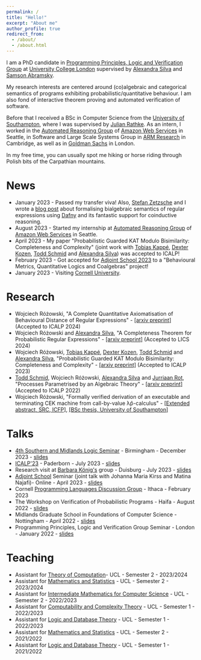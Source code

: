 ```yaml
---
permalink: /
title: "Hello!"
excerpt: "About me"
author_profile: true
redirect_from: 
  - /about/
  - /about.html
---
```


I am a PhD candidate in [Programming Principles, Logic and Verification Group](http://pplv.cs.ucl.ac.uk/welcome/) at [University College London](https://www.ucl.ac.uk/) supervised by [Alexandra Silva](https://alexandrasilva.org/#/main.html) and [Samson Abramsky](https://www.cs.ox.ac.uk/people/samson.abramsky/).

My research interests are centered around (co)algebraic and categorical semantics of programs exhibiting probabilistic/quantitative behaviour. I am also fond of interactive theorem proving and automated verification of software.

Before that I received a BSc in Computer Science from the [University of Southampton](https://www.ecs.soton.ac.uk/), where I was supervised by [Julian Rathke](https://www.ecs.soton.ac.uk/people/jr1a06). As an intern, I worked in the [Automated Reasoning Group](https://aws.amazon.com/security/provable-security/) of [Amazon Web Services](https://aws.amazon.com/) in Seattle, in Software and Large Scale Systems Group in [ARM Research](https://www.arm.com/resources/research) in Cambridge, as well as in [Goldman Sachs](https://www.goldmansachs.com/careers/divisions/engineering/) in London.

In my free time, you can usually spot me hiking or horse riding through Polish bits of the Carpathian mountains.

News
====
* January 2023 - Passed my transfer viva! Also, [Stefan Zetzsche](https://zetzsche.st) and I wrote a [blog post](https://dafny.org/blog/2024/01/12/semantics-of-regular-expressions/) about formalising bialgebraic semantics of regular expressions using [Dafny](https://dafny.org) and its fantastic support for coinductive reasoning.
* August 2023 - Started my internship at [Automated Reasoning Group](https://aws.amazon.com/security/provable-security/) of [Amazon Web Services](https://aws.amazon.com/) in Seattle.
* April 2023 - My paper "Probabilistic Guarded KAT Modulo Bisimilarity: Completeness and Complexity" (joint work with [Tobias Kappé](https://tobias.kap.pe), [Dexter Kozen](https://www.cs.cornell.edu/~kozen/), [Todd Schmid](https://toddtoddtodd.net) and [Alexandra Silva](https://alexandrasilva.org/#/main.html)) was accepted to ICALP!
* February 2023 - Got accepted for [Adjoint School 2023](https://adjointschool.com/2023.html) to a "Behavioural Metrics, Quantitative Logics and Coalgebras" project!
* January 2023 - Visiting [Cornell University](https://www.cs.cornell.edu/).

Research
===
* Wojciech Różowski, "A Complete Quantitative Axiomatisation of Behavioural Distance of Regular Expressions" - [[arxiv preprint]](https://arxiv.org/abs/2404.13352) (Accepted to ICALP 2024)
* Wojciech Różowski and [Alexandra Silva](https://alexandrasilva.org/#/main.html), "A Completeness Theorem for Probabilistic Regular Expressions" - [[arxiv preprint]](https://arxiv.org/abs/2310.08779) (Accepted to LICS 2024)
* Wojciech Różowski, [Tobias Kappé](https://tobias.kap.pe), [Dexter Kozen](https://www.cs.cornell.edu/~kozen/), [Todd Schmid](https://toddtoddtodd.net) and [Alexandra Silva](https://alexandrasilva.org/#/main.html), "Probabilistic Guarded KAT Modulo Bisimilarity: Completeness and Complexity" - [[arxiv preprint]](https://arxiv.org/abs/2305.01755) (Accepted to ICALP 2023)
* [Todd Schmid](https://fauxefox.github.io/toddwayneschmid/index.html), Wojciech Różowski, [Alexandra Silva](https://alexandrasilva.org/#/main.html) and [Jurriaan Rot](http://jurriaan.creativecode.org/), "Processes Parametrised by an Algebraic Theory" - [[arxiv preprint]](https://arxiv.org/abs/2202.06901) (Accepted to ICALP 2022)
* Wojciech Różowski, "Formally verified derivation of an executable and terminating CEK machine from call-by-value λp̂-calculus" - [[Extended abstract, SRC, ICFP]](./files/icfp21src-paper1.pdf), [[BSc thesis, University of Southampton]](./files/report.pdf)

Talks
===
* [4th Southern and Midlands Logic Seminar](https://www.anupamdas.com/smls4/) - Birmingham - December 2023 - [slides](./files/PRE.pdf)
* [ICALP'23](https://icalp2023.cs.upb.de) - Paderborn - July 2023 - [slides](./files/ICALP23.pdf)
* Research visit at [Barbara König's](https://www.uni-due.de/theoinf/people/koenig_en.php) group - Duisburg - July 2023 - [slides](./files/Duisburg.pdf)
* [Adjoint School](https://adjointschool.com/2023.html) Seminar (joint talk with Johanna Maria Kirss and Matina Najafi)- Online - April 2023 - [slides](./files/adjoint.pdf)
* Cornell [Programming Languages Discussion Group](https://pl.cs.cornell.edu/pldg/2023sp/) - Ithaca - February 2023
* The Workshop on Verification of Probabilistic Programs - Haifa - August 2022 - [slides](./files/veriprop.pdf)
* Midlands Graduate School in Foundations of Computer Science - Nottingham - April 2022 - [slides](./files/MGS_Presentation.pdf)
* Programming Principles, Logic and Verification Group Seminar - London - January 2022 - [slides](./files/PPLV_presentation%20(7).pdf)

Teaching
===
* Assistant for [Theory of Computation](https://www.ucl.ac.uk/module-catalogue/modules/theory-of-computation-COMP0003)- UCL - Semester 2 - 2023/2024
* Assistant for [Mathematics and Statistics](https://www.ucl.ac.uk/module-catalogue/modules/logic-and-database-theory/COMP0011) - UCL - Semester 2 - 2023/2024
* Assistant for [Intermediate Mathematics for Computer Science](https://www.ucl.ac.uk/module-catalogue/modules/intermediate-mathematics-for-computer-science-COMP0199) - UCL - Semester 2 - 2022/2023
* Assistant for [Computability and Complexity Theory](https://www.ucl.ac.uk/module-catalogue/modules/computability-and-complexity-theory/COMP0017) - UCL - Semester 1 - 2022/2023
* Assistant for [Logic and Database Theory](https://www.ucl.ac.uk/module-catalogue/modules/logic-and-database-theory/COMP0009) - UCL - Semester 1 - 2022/2023
* Assistant for [Mathematics and Statistics](https://www.ucl.ac.uk/module-catalogue/modules/logic-and-database-theory/COMP0011) - UCL - Semester 2 - 2021/2022
* Assistant for [Logic and Database Theory](https://www.ucl.ac.uk/module-catalogue/modules/logic-and-database-theory/COMP0009) - UCL - Semester 1 - 2021/2022
